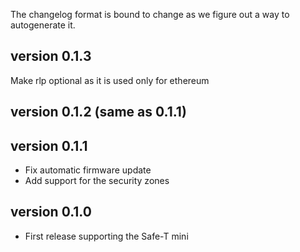 The changelog format is bound to change as we figure out a way to autogenerate it.

## version 0.1.3

Make rlp optional as it is used only for ethereum

## version 0.1.2 (same as 0.1.1)

## version 0.1.1

- Fix automatic firmware update
- Add support for the security zones

## version 0.1.0

- First release supporting the Safe-T mini

